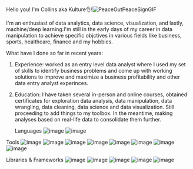 
Hello you! I'm Collins aka Kulture👌!![PeaceOutPeaceSignGIF](https://github.com/user-attachments/assets/63c0dc22-aabd-4884-a95e-57abca72de17)


 

I'm an enthusiast of data analytics, data science, visualization, and lastly, machine/deep learning.I'm still in the early days of my career in data manipulation to achieve specific objctives in various fields like business, sports, healthcare, finance and my hobbies.

What have I done so far in recent years:
1) Experience: worked as an entry level data analyst where I used my set of skills to identify business problems and come up with  working solutions to improve and maximize a business profitability and  other data entry analyst experinces.
   
2) Education: I have taken several in-person and online courses, obtained certificates for exploration data analysis, data manipulation, data wrangling, data cleaning, data science and  data visualization. Still proceeding to add things to my toolbox. In the meantime, making analyses based on real-life data to consolidate them further.

   Languages
![image](https://github.com/user-attachments/assets/32125315-1681-4125-9570-55043714fa6e)
![image](https://github.com/user-attachments/assets/bdd1e1e7-56f0-43eb-bbca-85db8e7554bb)

Tools
![image](https://github.com/user-attachments/assets/a7337c4e-458d-47c2-81f6-5f0c0a5bb5a0)
![image](https://github.com/user-attachments/assets/61a658da-0755-4c12-b5dc-896e94776d96)
![image](https://github.com/user-attachments/assets/c023e1f4-88af-4816-84e0-6215ae1efb8e)
![image](https://github.com/user-attachments/assets/3a50469d-e2de-457e-ab53-c51a3490cb5b)
![image](https://github.com/user-attachments/assets/1e5cba44-c9f1-4040-8de2-58368155f364)
![image](https://github.com/user-attachments/assets/2b07cd19-2e0f-4c8f-910e-17b4ef203607)
![image](https://github.com/user-attachments/assets/9a15ec36-3a63-4a4c-bda0-04c351424cf6)
![image](https://github.com/user-attachments/assets/3085afab-0b39-4d49-852c-1054b4d1a791)

Libraries & Frameworks
![image](https://github.com/user-attachments/assets/c2e9605c-8cb1-4dcb-a252-737a4ba88f24)
![image](https://github.com/user-attachments/assets/9b486941-dcb6-4f9c-8693-19e07a17cac2)
![image](https://github.com/user-attachments/assets/fedf256c-9590-454c-a3ad-105e8b836279)
![image](https://github.com/user-attachments/assets/2e1cba64-9aa3-41e5-9a17-705bee92217e)
![image](https://github.com/user-attachments/assets/1cf0a0ad-47c7-4bff-a699-9601ef712c4b)














